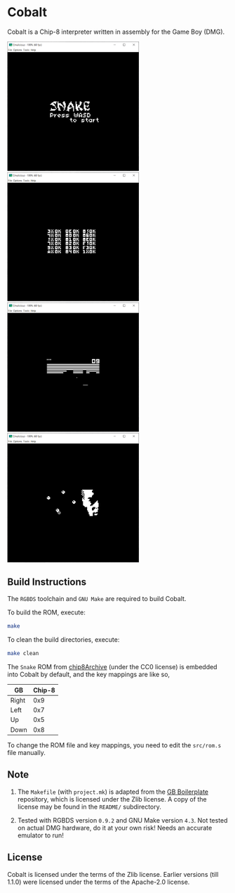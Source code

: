 # Cobalt

Cobalt is a Chip-8 interpreter written in assembly for the Game Boy (DMG).

<img src="./README/images/Snake.png" width="300" /> &nbsp;
<img src="./README/images/Corax Test ROM.png" width="300" /> &nbsp;
<img src="./README/images/Breakout.png" width="300" /> &nbsp;
<img src="./README/images/Trip8.png" width="300" /> &nbsp;

## Build Instructions

The `RGBDS` toolchain and `GNU Make` are required to build Cobalt.

To build the ROM, execute:

```bash
make
```

To clean the build directories, execute:

```bash
make clean
```

The `Snake` ROM from [chip8Archive](https://github.com/JohnEarnest/chip8Archive) (under the CC0 license)
is embedded into Cobalt by default, and the key mappings are like so,

| GB    | Chip-8 |
| ----- | ------ |
| Right | 0x9    |
| Left  | 0x7    |
| Up    | 0x5    |
| Down  | 0x8    |

To change the ROM file and key mappings, you need to edit the `src/rom.s` file manually.

## Note

1. The `Makefile` (with `project.mk`) is adapted from the
   [GB Boilerplate](https://github.com/ISSOtm/gb-boilerplate/) repository, which is licensed under the
   Zlib license. A copy of the license may be found in the `README/` subdirectory.

2. Tested with RGBDS version `0.9.2` and GNU Make version `4.3`. Not tested on actual DMG hardware, do it
   at your own risk! Needs an accurate emulator to run!

## License

Cobalt is licensed under the terms of the Zlib license. Earlier versions (till 1.1.0) were licensed under
the terms of the Apache-2.0 license.
